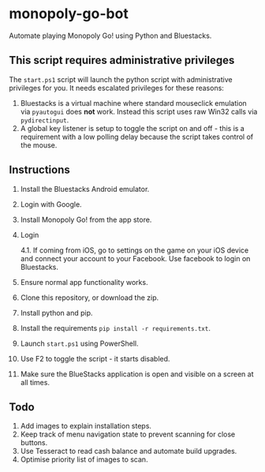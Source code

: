 # monopoly-go-bot

Automate playing Monopoly Go! using Python and Bluestacks.

## **This script requires administrative privileges**

The `start.ps1` script will launch the python script with administrative privileges for you. It needs escalated privileges for these reasons:

1. Bluestacks is a virtual machine where standard mouseclick emulation via `pyautogui` does **not** work. Instead this script uses raw Win32 calls via `pydirectinput`.
2. A global key listener is setup to toggle the script on and off - this is a requirement with a low polling delay because the script takes control of the mouse.

## Instructions

1. Install the Bluestacks Android emulator.
2. Login with Google.
3. Install Monopoly Go! from the app store.
4. Login

    4.1. If coming from iOS, go to settings on the game on your iOS device and connect your account to your Facebook. Use facebook to login on Bluestacks.

5. Ensure normal app functionality works.
6. Clone this repository, or download the zip.
7. Install python and pip.
8. Install the requirements `pip install -r requirements.txt`.
9. Launch `start.ps1` using PowerShell.
10. Use F2 to toggle the script - it starts disabled.
11. Make sure the BlueStacks application is open and visible on a screen at all times.

## Todo

1. Add images to explain installation steps.
2. Keep track of menu navigation state to prevent scanning for close buttons.
3. Use Tesseract to read cash balance and automate build upgrades.
4. Optimise priority list of images to scan.
